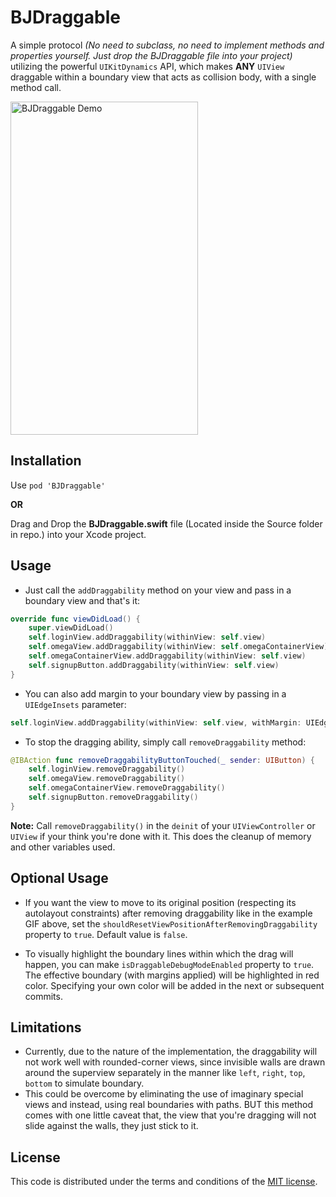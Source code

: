 # BJDraggable
A simple protocol *(No need to subclass, no need to implement methods and properties yourself. Just drop the BJDraggable file into your project)* utilizing the powerful `UIKitDynamics` API, which makes **ANY** `UIView` draggable within a boundary view that acts as collision body, with a single method call.

<img src="./Resources/BJDraggable.gif" alt="BJDraggable Demo" width="300" height="533">

## Installation

Use `pod 'BJDraggable'`

**OR**

Drag and Drop the **BJDraggable.swift** file (Located inside the Source folder in repo.) into your Xcode project.

## Usage

- Just call the `addDraggability` method on your view and pass in a boundary view and that's it:

```swift
override func viewDidLoad() {
    super.viewDidLoad()
    self.loginView.addDraggability(withinView: self.view)
    self.omegaView.addDraggability(withinView: self.omegaContainerView)
    self.omegaContainerView.addDraggability(withinView: self.view)
    self.signupButton.addDraggability(withinView: self.view)
}
```

- You can also add margin to your boundary view by passing in a `UIEdgeInsets` parameter:

```swift
self.loginView.addDraggability(withinView: self.view, withMargin: UIEdgeInsets(top: 10, left: 10, bottom: 10, right: 10))
```


- To stop the dragging ability, simply call `removeDraggability` method: 

```swift
@IBAction func removeDraggabilityButtonTouched(_ sender: UIButton) {
    self.loginView.removeDraggability()
    self.omegaView.removeDraggability()
    self.omegaContainerView.removeDraggability()
    self.signupButton.removeDraggability()
}
```
**Note:** Call `removeDraggability()` in the `deinit` of your `UIViewController` or `UIView` if your think you're done with it. This does the cleanup of memory and other variables used.

## Optional Usage

- If you want the view to move to its original position (respecting its autolayout constraints) after removing draggability like in the example GIF above, set the `shouldResetViewPositionAfterRemovingDraggability` property to `true`. Default value is `false`.


- To visually highlight the boundary lines within which the drag will happen, you can make `isDraggableDebugModeEnabled` property to `true`. The effective boundary (with margins applied) will be highlighted in red color. Specifying your own color will be added in the next or subsequent commits.

## Limitations
- Currently, due to the nature of the implementation, the draggability will not work well with rounded-corner views, since invisible walls are drawn around the superview separately in the manner like `left`, `right`, `top`, `bottom` to simulate boundary.
- This could be overcome by eliminating the use of imaginary special views and instead, using real boundaries with paths. BUT this method comes with one little caveat that, the view that you're dragging will not slide against the walls, they just stick to it.

## License

This code is distributed under the terms and conditions of the [MIT license](LICENSE).
